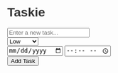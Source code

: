 <html lang="en">
<head>
  <meta charset="UTF-8">
  <title>Taskie</title>
  <meta name="viewport" content="width=device-width, initial-scale=1.0">
  <style>
     /* Background Styling */
 body {
     margin: 0;
     font-family: 'Arial', sans-serif;
     background: url('https://via.placeholder.com/1200x800?text=Beautiful+Background') no-repeat center center fixed;
     background-size: cover;
     color: #333;
 }

 /* Container and Basic Styles */
 .container {
     background: rgba(75, 72, 72, 0.8);
     max-width: 600px;
     margin: 50px auto;
     border-radius: 8px;
     padding: 20px;
     box-shadow: 0 2px 10px rgba(0, 0, 0, 0.1);
     text-align: center;
 }

 h1 {
     margin-bottom: 20px;
     font-size: 2em;
     color: #0f8dbe;
 }

 .form-group {
     margin-bottom: 10px;
 }

 input[type="text"],
 select,
 input[type="date"],
 input[type="time"] {
     width: calc(100% - 24px);
     padding: 12px;
     border: 1px solid #ccc;
     border-radius: 4px;
     margin-bottom: 10px;
 }

 select {
     cursor: pointer;
 }

 .todo-list {
     margin-top: 5px; 
     display: grid;
     grid-template-columns: 1fr 1fr;
     gap: 10px;
     list-style-type: none;
     padding: 0;
 }

 .todo-item {
     display: flex;
     flex-direction: column;
     justify-content: space-between;
     padding: 10px;
     background: #fff;
     border-radius: 8px;
     box-shadow: 0 2px 5px rgba(0, 0, 0, 0.1);
 }

 .todo-item.completed span {
     text-decoration: line-through;
     color: #999;
 }

 .task-header {
     display: flex;
     justify-content: space-between;
     align-items: center;
 }

 .task-header span {
     flex-grow: 1;
     margin-left: 10px;
     text-align: left;
 }

 .buttons {
     display: flex;
     justify-content: space-between;
     margin-top: 10px;
 }

 .buttons button {
     background-color: #007bff;
     color: #fff;
     border: none;
     border-radius: 4px;
     padding: 8px 12px;
     cursor: pointer;
     transition: background-color 0.2s;
 }

 .buttons button:hover {
     background-color: #0056b3;
 }

 .edit-button {
     background-color: #ffc107;
 }

 .edit-button:hover {
     background-color: #e0a800;
 }

 .priority {
     width: 90px;
     text-align: center;
     background-color: #007bff;
     border-radius: 5px;
     color: #fff;
     padding: 8px 12px;
 }
  </style>
</head>
<body>
  <div class="container">
    <h1>Taskie</h1>
    <div class="form-group">
      <input type="text" id="task-input" placeholder="Enter a new task...">
    </div>
    <div class="form-group">
      <select id="priority-select">
        <option value="low">Low</option>
        <option value="medium">Medium</option>
        <option value="high">High</option>
      </select>
    </div>
    <div class="form-group">
      <input type="date" id="date-input">
      <input type="time" id="time-input">
    </div>
    <div class="buttons">
      <button onclick="addTask()">Add Task</button>
    </div> <br> <br> <br> <br>
    <ul class="todo-list" id="todo-list">
      <!-- Todo items will be dynamically added here -->
    </ul>
  </div>

  <script>
    // Function to add a new task to the list
function addTask() {
  const taskInput = document.getElementById("task-input");
  const taskText = taskInput.value.trim();
  const prioritySelect = document.getElementById("priority-select");
  const priority = prioritySelect.value;
  const dateInput = document.getElementById("date-input");
  const taskDate = dateInput.value;
  const timeInput = document.getElementById("time-input");
  const taskTime = timeInput.value;

  if (taskText !== "" && taskDate !== "" && taskTime !== "") {
    const todoList = document.getElementById("todo-list");
    const todoItem = document.createElement("li");
    todoItem.className = "todo-item";
    todoItem.innerHTML = `
        <div class="task-header">
          <input type="checkbox" onclick="toggleComplete(this)">
          <span>${taskText}</span>
          <span>${taskDate} ${taskTime}</span>
        </div>
        <div class="buttons">
          <span class="priority">${priority}</span>
          <button class="edit-button" onclick="editTask(this)">Edit</button>
          <button onclick="deleteTask(this)">Delete</button>
        </div>
      `;
    todoList.appendChild(todoItem);
    taskInput.value = "";
    dateInput.value = "";
    timeInput.value = "";

    saveTasks();
    scheduleNotification(taskText, taskDate, taskTime);
  }
}

// Function to delete a task from the list
function deleteTask(button) {
  const todoItem = button.parentNode.parentNode;
  todoItem.remove();
  saveTasks();
}

// Function to toggle task completion
function toggleComplete(checkbox) {
  const todoItem = checkbox.parentNode.parentNode.parentNode;
  todoItem.classList.toggle("completed");
  saveTasks();
}

// Function to edit a task
function editTask(button) {
  const todoItem = button.parentNode.parentNode;
  const taskSpan = todoItem.querySelector(".task-header span:nth-child(2)");
  const newTaskText = prompt("Edit task:", taskSpan.textContent);

  if (newTaskText !== null) {
    taskSpan.textContent = newTaskText.trim();
    saveTasks();
  }
}

// Function to save tasks to local storage
function saveTasks() {
  const tasks = [];
  const todoItems = document.querySelectorAll(".todo-item");
  todoItems.forEach((item) => {
    const taskText = item.querySelector(
      ".task-header span:nth-child(2)"
    ).textContent;
    const taskDate = item.querySelector(
      ".task-header span:nth-child(3)"
    ).textContent;
    const priority = item.querySelector(".priority").textContent;
    const completed = item.classList.contains("completed");
    tasks.push({ taskText, taskDate, priority, completed });
  });
  localStorage.setItem("todoTasks", JSON.stringify(tasks));
}

// Function to load tasks from local storage
function loadTasks() {
  const tasks = JSON.parse(localStorage.getItem("todoTasks")) || [];
  tasks.forEach((task) => {
    const todoList = document.getElementById("todo-list");
    const todoItem = document.createElement("li");
    todoItem.className = "todo-item";
    if (task.completed) {
      todoItem.classList.add("completed");
    }
    todoItem.innerHTML = `
        <div class="task-header">
          <input type="checkbox" onclick="toggleComplete(this)" ${
            task.completed ? "checked" : ""
          }>
          <span>${task.taskText}</span>
          <span>${task.taskDate}</span>
        </div>
        <div class="buttons">
          <span class="priority">${task.priority}</span>
          <button class="edit-button" onclick="editTask(this)">Edit</button>
          <button onclick="deleteTask(this)">Delete</button>
        </div>
      `;
    todoList.appendChild(todoItem);
  });
}

// Function to schedule a notification
function scheduleNotification(taskText, taskDate, taskTime) {
  const taskDateTime = new Date(`${taskDate}T${taskTime}`);
  const delay = taskDateTime.getTime() - Date.now();
  if (delay > 0) {
    setTimeout(() => {
      if (Notification.permission === "granted") {
        new Notification("Reminder", {
          body: `Task Reminder: ${taskText}`,
        });
      }
    }, delay);
  }
}

// Request notification permission on load
window.onload = () => {
  loadTasks();
  if (Notification.permission !== "granted") {
    Notification.requestPermission();
  }
};

  </script>
</body>
</html>
